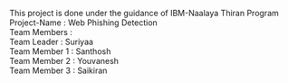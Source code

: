 This project is done under the guidance of IBM-Naalaya Thiran Program <br/>
Project-Name : Web Phishing Detection<br/>
Team Members : <br/>
Team Leader : Suriyaa <br/>
Team Member 1 : Santhosh<br/>
Team Member 2 : Youvanesh <br/>
Team Member 3 : Saikiran <br/>
